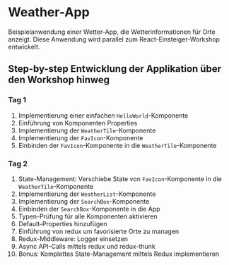 # Weather-App

Beispielanwendung einer Wetter-App, die Wetterinformationen für Orte anzeigt.
Diese Anwendung wird parallel zum React-Einsteiger-Workshop entwickelt.

## Step-by-step Entwicklung der Applikation über den Workshop hinweg

### Tag 1

1. Implementierung einer einfachen `HelloWorld`-Komponente
2. Einführung von Komponenten Properties
3. Implementierung der `WeatherTile`-Komponente
4. Implementierung der `FavIcon`-Komponente
5. Einbinden der `FavIcon`-Komponente in die `WeatherTile`-Komponente

### Tag 2

1. State-Management: Verschiebe State von `FavIcon`-Komponente in die `WeatherTile`-Komponente
2. Implementierung der `WeatherList`-Komponente
3. Implementierung der `SearchBox`-Komponente
4. Einbinden der `SearchBox`-Komponente in die App
5. Typen-Prüfung für alle Komponenten aktivieren
6. Default-Properties hinzufügen
7. Einführung von redux um favorisierte Orte zu managen
8. Redux-Middleware: Logger einsetzen
9. Async API-Calls mittels redux und redux-thunk
10. Bonus: Komplettes State-Management mittels Redux implementieren
